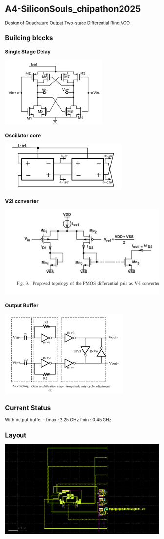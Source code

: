 # A4-SiliconSouls_chipathon2025
Design of Quadrature Output Two-stage Differential Ring VCO
## Building blocks
### Single Stage Delay
![Single stage delay](https://github.com/Subhampal9/A4-SiliconSouls_chipathon2025/blob/main/images/single%20delay%20stage.png "Single Stage Delay")
### Oscillator core
![Oscillator core](https://github.com/Subhampal9/A4-SiliconSouls_chipathon2025/blob/main/images/two_stage_delay.png)
### V2I converter
![v2i converter](https://github.com/Subhampal9/A4-SiliconSouls_chipathon2025/blob/main/images/V2I.png)
### Output Buffer 
![output buffer](https://github.com/Subhampal9/A4-SiliconSouls_chipathon2025/blob/main/images/output_buffer.png)
## Current Status
With output buffer -
fmax : 2.25 GHz
fmin : 0.45 GHz

## Layout
![top layout](https://github.com/Subhampal9/A4-SiliconSouls_chipathon2025/blob/main/images/top.png)